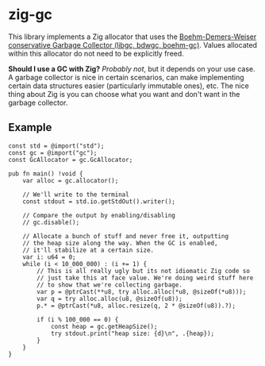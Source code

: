 # zig-gc

This library implements a Zig allocator that uses the
[Boehm-Demers-Weiser conservative Garbage Collector (libgc, bdwgc, boehm-gc)](https://github.com/ivmai/bdwgc).
Values allocated within this allocator do not need to be explicitly
freed.

**Should I use a GC with Zig?** _Probably not_, but it depends on your
use case. A garbage collector is nice in certain scenarios, can make
implementing certain data structures easier (particularly immutable ones),
etc. The nice thing about Zig is you can choose what you want and don't
want in the garbage collector.

## Example

```zig
const std = @import("std");
const gc = @import("gc");
const GcAllocator = gc.GcAllocator;

pub fn main() !void {
    var alloc = gc.allocator();

    // We'll write to the terminal
    const stdout = std.io.getStdOut().writer();

    // Compare the output by enabling/disabling
    // gc.disable();

    // Allocate a bunch of stuff and never free it, outputting
    // the heap size along the way. When the GC is enabled,
    // it'll stabilize at a certain size.
    var i: u64 = 0;
    while (i < 10_000_000) : (i += 1) {
        // This is all really ugly but its not idiomatic Zig code so
        // just take this at face value. We're doing weird stuff here
        // to show that we're collecting garbage.
        var p = @ptrCast(**u8, try alloc.alloc(*u8, @sizeOf(*u8)));
        var q = try alloc.alloc(u8, @sizeOf(u8));
        p.* = @ptrCast(*u8, alloc.resize(q, 2 * @sizeOf(u8)).?);

        if (i % 100_000 == 0) {
            const heap = gc.getHeapSize();
            try stdout.print("heap size: {d}\n", .{heap});
        }
    }
}
```
